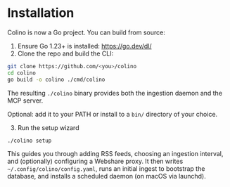 # Installation

Colino is now a Go project. You can build from source:

1. Ensure Go 1.23+ is installed: https://go.dev/dl/
2. Clone the repo and build the CLI:

```bash
git clone https://github.com/<you>/colino
cd colino
go build -o colino ./cmd/colino
```

The resulting `./colino` binary provides both the ingestion daemon and the MCP server.

Optional: add it to your PATH or install to a `bin/` directory of your choice.

3. Run the setup wizard

```bash
./colino setup
```

This guides you through adding RSS feeds, choosing an ingestion interval, and (optionally) configuring a Webshare proxy. It then writes `~/.config/colino/config.yaml`, runs an initial ingest to bootstrap the database, and installs a scheduled daemon (on macOS via launchd).
